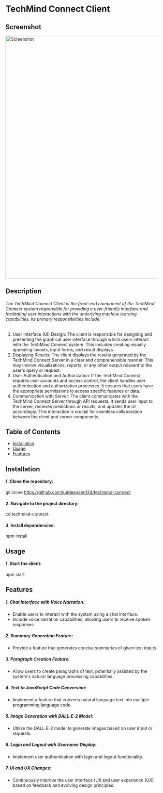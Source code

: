 # TechMind Connect Client

## Screenshot
<img src="../screenshot.png" width="800px" alt="Screenshot">

## Description

###### The TechMind Connect Client is the front-end component of the TechMind Connect system responsible for providing a user-friendly interface and facilitating user interactions with the underlying machine learning capabilities. Its primary responsibilities include:
1. User Interface (UI) Design: The client is responsible for designing and presenting the graphical user interface through which users interact with the TechMind Connect system. This includes creating visually appealing layouts, input forms, and result displays.
2. Displaying Results: The client displays the results generated by the TechMind Connect Server in a clear and comprehensible manner. This may involve visualizations, reports, or any other output relevant to the user's query or request.
3. User Authentication and Authorization: If the TechMind Connect requires user accounts and access control, the client handles user authentication and authorization processes. It ensures that users have the appropriate permissions to access specific features or data.
4. Communication with Server: The client communicates with the TechMind Connect Server through API requests. It sends user input to the server, receives predictions or results, and updates the UI accordingly. This interaction is crucial for seamless collaboration between the client and server components.

## Table of Contents

- [Installation](#installation)
- [Usage](#usage)
- [Features](#features)
<!-- - [License](#license) -->

## Installation

#### 1. Clone the repository:
git clone https://github.com/kuldeepsen134/techmind-connect

#### 2. Navigate to the project directory:
cd techmind-connect

#### 3. Install dependencies:
npm install

## Usage
#### 1. Start the client:
npm start

<!-- #### 2. Chrome Extension Setup: (steps to be done in the React build folder)
1. Download and extract the contents of the additional_files.zip from the release.
2. Replace the existing manifest.json file in the React build directory with the one you extracted from additional_files.zip.
3. Add the following line inside the <head> section of index.html to set the body width to 600px:
    - <style>body{width:600px}</style>
4. Remove the line position: absolute; from the .Talkbot class in main.*.css in the build/static/css
5. Go to Google Chrome -> Extensions -> Manage Extensions
6. Enable Developer Mode
7. Click on Load Unpacked and give path to the build directory then note the extension id
8. In the Server part of index.js, add the Chrome extension path in the origin inside corsOptions:
    - 'chrome-extension://your_extension_id_here'
9. Check the API_BASE_URL in config.js and ensure it points to the correct server endpoint for API requests. -->

<!-- #### 3. Android App Setup: (steps to be done in client folder)
1. npm run build
2. Install Ionic CLI:
    - npm install -g @ionic/cli
3. Install Capacitor Core and CLI:
    - npm install @capacitor/core --save
    - npm install @capacitor/cli
4. Initialize Ionic and Capacitor
    - ionic init
    - npx cap init
5. Add Android Platform:
    - ionic capacitor add android
6. Sync Capacitor Project: (whenever there is a change in build)
    - npx cap sync
7. Open Android Studio:
    - npx cap open android -->

<!-- #### 4. Customizations for Android App:
1. Create New Splash Screen:
    - Navigate to \android\app\src\main\res\drawables\ and create a new splash screen.
2. Change Splash Screen Name:
    - Navigate to \android\app\src\main\res\values\styles.xml and modify the splash screen name with the new one.
3. Change App Icon:
    - Modify the app icon using the AndroidManifest.xml file. Replace the existing icon with your custom icon.
4. Configure React Client for Localhost:
    - Update config.js in client/src to use the localhost URL for the React client.
5. After Changes:
    - npm run build
    - npx cap sync -->

## Features
##### 1. Chat Interface with Voice Narration:
- Enable users to interact with the system using a chat interface. 
- Include voice narration capabilities, allowing users to receive spoken responses.

##### 2. Summary Generation Feature:
- Provide a feature that generates concise summaries of given text inputs.

##### 3. Paragraph Creation Feature:
- Allow users to create paragraphs of text, potentially assisted by the system's natural language processing capabilities.

##### 4. Text to JavaScript Code Conversion:
- Implement a feature that converts natural language text into multiple programming language code.

##### 5. Image Generation with DALL-E-2 Model:
- Utilize the DALL-E-2 model to generate images based on user input or requests.

##### 6. Login and Logout with Username Display:
- Implement user authentication with login and logout functionality.

##### 7. UI and UX Changes:
- Continuously improve the user interface (UI) and user experience (UX) based on feedback and evolving design principles.

<!-- ##### 8. Security Enhancements:
- Implement auto-logout functionality after a certain interval, expiring the access token for enhanced security measures. -->

<!-- ## License -->
<!-- This project is licensed under the MIT License - see the [LICENSE](../LICENSE) file for details. -->
